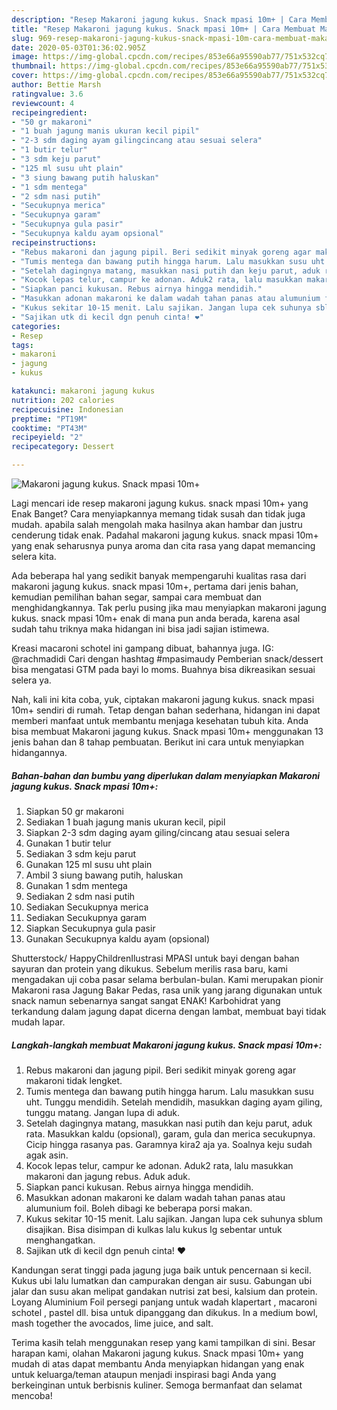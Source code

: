 ```yaml
---
description: "Resep Makaroni jagung kukus. Snack mpasi 10m+ | Cara Membuat Makaroni jagung kukus. Snack mpasi 10m+ Yang Bisa Manjain Lidah"
title: "Resep Makaroni jagung kukus. Snack mpasi 10m+ | Cara Membuat Makaroni jagung kukus. Snack mpasi 10m+ Yang Bisa Manjain Lidah"
slug: 969-resep-makaroni-jagung-kukus-snack-mpasi-10m-cara-membuat-makaroni-jagung-kukus-snack-mpasi-10m-yang-bisa-manjain-lidah
date: 2020-05-03T01:36:02.905Z
image: https://img-global.cpcdn.com/recipes/853e66a95590ab77/751x532cq70/makaroni-jagung-kukus-snack-mpasi-10m-foto-resep-utama.jpg
thumbnail: https://img-global.cpcdn.com/recipes/853e66a95590ab77/751x532cq70/makaroni-jagung-kukus-snack-mpasi-10m-foto-resep-utama.jpg
cover: https://img-global.cpcdn.com/recipes/853e66a95590ab77/751x532cq70/makaroni-jagung-kukus-snack-mpasi-10m-foto-resep-utama.jpg
author: Bettie Marsh
ratingvalue: 3.6
reviewcount: 4
recipeingredient:
- "50 gr makaroni"
- "1 buah jagung manis ukuran kecil pipil"
- "2-3 sdm daging ayam gilingcincang atau sesuai selera"
- "1 butir telur"
- "3 sdm keju parut"
- "125 ml susu uht plain"
- "3 siung bawang putih haluskan"
- "1 sdm mentega"
- "2 sdm nasi putih"
- "Secukupnya merica"
- "Secukupnya garam"
- "Secukupnya gula pasir"
- "Secukupnya kaldu ayam opsional"
recipeinstructions:
- "Rebus makaroni dan jagung pipil. Beri sedikit minyak goreng agar makaroni tidak lengket."
- "Tumis mentega dan bawang putih hingga harum. Lalu masukkan susu uht. Tunggu mendidih. Setelah mendidih, masukkan daging ayam giling, tunggu matang. Jangan lupa di aduk."
- "Setelah dagingnya matang, masukkan nasi putih dan keju parut, aduk rata. Masukkan kaldu (opsional), garam, gula dan merica secukupnya. Cicip hingga rasanya pas. Garamnya kira2 aja ya. Soalnya keju sudah agak asin."
- "Kocok lepas telur, campur ke adonan. Aduk2 rata, lalu masukkan makaroni dan jagung rebus. Aduk aduk."
- "Siapkan panci kukusan. Rebus airnya hingga mendidih."
- "Masukkan adonan makaroni ke dalam wadah tahan panas atau alumunium foil. Boleh dibagi ke beberapa porsi makan."
- "Kukus sekitar 10-15 menit. Lalu sajikan. Jangan lupa cek suhunya sblum disajikan. Bisa disimpan di kulkas lalu kukus lg sebentar untuk menghangatkan."
- "Sajikan utk di kecil dgn penuh cinta! ❤"
categories:
- Resep
tags:
- makaroni
- jagung
- kukus

katakunci: makaroni jagung kukus 
nutrition: 202 calories
recipecuisine: Indonesian
preptime: "PT19M"
cooktime: "PT43M"
recipeyield: "2"
recipecategory: Dessert

---
```



![Makaroni jagung kukus. Snack mpasi 10m+](https://img-global.cpcdn.com/recipes/853e66a95590ab77/751x532cq70/makaroni-jagung-kukus-snack-mpasi-10m-foto-resep-utama.jpg)

Lagi mencari ide resep makaroni jagung kukus. snack mpasi 10m+ yang Enak Banget? Cara menyiapkannya memang tidak susah dan tidak juga mudah. apabila salah mengolah maka hasilnya akan hambar dan justru cenderung tidak enak. Padahal makaroni jagung kukus. snack mpasi 10m+ yang enak seharusnya punya aroma dan cita rasa yang dapat memancing selera kita.

Ada beberapa hal yang sedikit banyak mempengaruhi kualitas rasa dari makaroni jagung kukus. snack mpasi 10m+, pertama dari jenis bahan, kemudian pemilihan bahan segar, sampai cara membuat dan menghidangkannya. Tak perlu pusing jika mau menyiapkan makaroni jagung kukus. snack mpasi 10m+ enak di mana pun anda berada, karena asal sudah tahu triknya maka hidangan ini bisa jadi sajian istimewa.

Kreasi macaroni schotel ini gampang dibuat, bahannya juga. IG: @rachmadidi Cari dengan hashtag #mpasimaudy Pemberian snack/dessert bisa mengatasi GTM pada bayi lo moms. Buahnya bisa dikreasikan sesuai selera ya.


Nah, kali ini kita coba, yuk, ciptakan makaroni jagung kukus. snack mpasi 10m+ sendiri di rumah. Tetap dengan bahan sederhana, hidangan ini dapat memberi manfaat untuk membantu menjaga kesehatan tubuh kita. Anda bisa membuat Makaroni jagung kukus. Snack mpasi 10m+ menggunakan 13 jenis bahan dan 8 tahap pembuatan. Berikut ini cara untuk menyiapkan hidangannya.

<!--inarticleads1-->

##### Bahan-bahan dan bumbu yang diperlukan dalam menyiapkan Makaroni jagung kukus. Snack mpasi 10m+:

1. Siapkan 50 gr makaroni
1. Sediakan 1 buah jagung manis ukuran kecil, pipil
1. Siapkan 2-3 sdm daging ayam giling/cincang atau sesuai selera
1. Gunakan 1 butir telur
1. Sediakan 3 sdm keju parut
1. Gunakan 125 ml susu uht plain
1. Ambil 3 siung bawang putih, haluskan
1. Gunakan 1 sdm mentega
1. Sediakan 2 sdm nasi putih
1. Sediakan Secukupnya merica
1. Sediakan Secukupnya garam
1. Siapkan Secukupnya gula pasir
1. Gunakan Secukupnya kaldu ayam (opsional)


Shutterstock/ HappyChildrenIlustrasi MPASI untuk bayi dengan bahan sayuran dan protein yang dikukus. Sebelum merilis rasa baru, kami mengadakan uji coba pasar selama berbulan-bulan. Kami merupakan pionir Makaroni rasa Jagung Bakar Pedas, rasa unik yang jarang digunakan untuk snack namun sebenarnya sangat sangat ENAK! Karbohidrat yang terkandung dalam jagung dapat dicerna dengan lambat, membuat bayi tidak mudah lapar. 

<!--inarticleads2-->

##### Langkah-langkah membuat Makaroni jagung kukus. Snack mpasi 10m+:

1. Rebus makaroni dan jagung pipil. Beri sedikit minyak goreng agar makaroni tidak lengket.
1. Tumis mentega dan bawang putih hingga harum. Lalu masukkan susu uht. Tunggu mendidih. Setelah mendidih, masukkan daging ayam giling, tunggu matang. Jangan lupa di aduk.
1. Setelah dagingnya matang, masukkan nasi putih dan keju parut, aduk rata. Masukkan kaldu (opsional), garam, gula dan merica secukupnya. Cicip hingga rasanya pas. Garamnya kira2 aja ya. Soalnya keju sudah agak asin.
1. Kocok lepas telur, campur ke adonan. Aduk2 rata, lalu masukkan makaroni dan jagung rebus. Aduk aduk.
1. Siapkan panci kukusan. Rebus airnya hingga mendidih.
1. Masukkan adonan makaroni ke dalam wadah tahan panas atau alumunium foil. Boleh dibagi ke beberapa porsi makan.
1. Kukus sekitar 10-15 menit. Lalu sajikan. Jangan lupa cek suhunya sblum disajikan. Bisa disimpan di kulkas lalu kukus lg sebentar untuk menghangatkan.
1. Sajikan utk di kecil dgn penuh cinta! ❤


Kandungan serat tinggi pada jagung juga baik untuk pencernaan si kecil. Kukus ubi lalu lumatkan dan campurakan dengan air susu. Gabungan ubi jalar dan susu akan melipat gandakan nutrisi zat besi, kalsium dan protein. Loyang Aluminium Foil persegi panjang untuk wadah klapertart , macaroni schotel , pastel dll. bisa untuk dipanggang dan dikukus. In a medium bowl, mash together the avocados, lime juice, and salt. 

Terima kasih telah menggunakan resep yang kami tampilkan di sini. Besar harapan kami, olahan Makaroni jagung kukus. Snack mpasi 10m+ yang mudah di atas dapat membantu Anda menyiapkan hidangan yang enak untuk keluarga/teman ataupun menjadi inspirasi bagi Anda yang berkeinginan untuk berbisnis kuliner. Semoga bermanfaat dan selamat mencoba!
